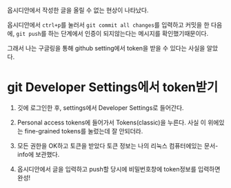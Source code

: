 옵시디안에서 작성한 글을 올릴 수 없는 현상이 나타났다.

옵시디안에서 `ctrl+p`를 눌러서 `git commit all changes`를 입력하고 커밋을 한 다음에,
`git push`를 하는 단계에서 인증이 되지않는다는 메시지를 확인했기때문이다.

그래서 나는 구글링을 통해 github setting에서 token을 받을 수 있다는 사실을 알았다.

# git Developer Settings에서 token받기

1. 깃에 로그인한 후, settings에서 Developer Settings로 들어간다.

2. Personal access tokens에 들어가서 Tokens(classic)을 누른다.
	사실 이 위에있는 fine-grained tokens를 눌렀는데 잘 안되더라.

3. 모든 권한을 OK하고 토큰을 받았다
	토큰 정보는 나의 리눅스 컴퓨터에있는 문서- info에 보관했다.

4. 옵시디안에서 글을 입력하고 push할 당시에 비밀번호창에 token정보를 입력하면 완성!

